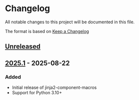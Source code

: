 # Changelog

All notable changes to this project will be documented in this file.

The format is based on [Keep a Changelog](https://keepachangelog.com/en/1.1.0/)

## [Unreleased]



## [2025.1] - 2025-08-22

### Added
- Initial release of jinja2-component-macros
- Support for Python 3.10+


[Unreleased]: https://github.com/luciddan/jinja2-component-macros/compare/v2025.1...HEAD
[2025.1]: https://github.com/luciddan/jinja2-component-macros/releases/tag/v2025.1